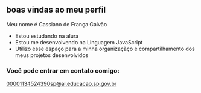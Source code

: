 ## boas vindas ao meu perfil

Meu nome é Cassiano de França Galvão

- Estou estudando na alura
- Estou me desenvolvendo na Linguagem JavaScript
- Utilizo esse espaço para a minha organizaçãço e compartilhamento dos meus projetos desenvolvidos

### Vocẽ pode entrar em contato comigo:
00001134524390sp@al.educacao.sp.gov.br
